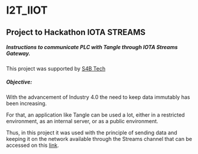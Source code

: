 # I2T_IIOT
## Project to Hackathon IOTA STREAMS

##### Instructions to communicate PLC with Tangle through IOTA Streams Gateway.

This project was supported by [S4B Tech](https://www.s4btech.com.br)


##### Objective:

With the advancement of Industry 4.0 the need to keep data immutably has been increasing.

For that, an application like Tangle can be used a lot, either in a restricted environment, as an internal server, or as a public environment.

Thus, in this project it was used with the principle of sending data and keeping it on the network available through the Streams channel that can be accessed on this [link](https://explorer.iot2tangle.io/channel/51ca8cd219130e34072fad3ec43cf35c35d91abfb72518aef83e2e5d1f39d7570000000000000000:af30542dce6d9220e371d97c).
